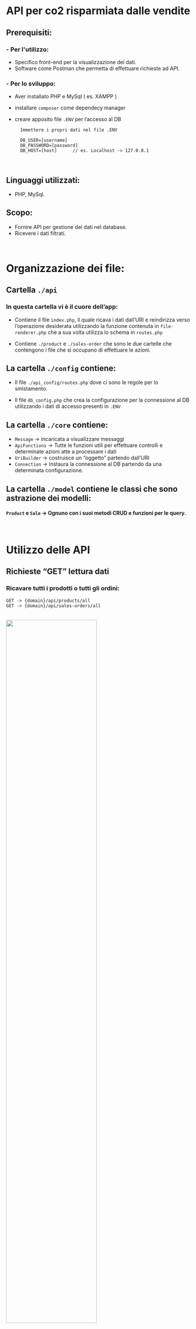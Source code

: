 # API per co2 risparmiata dalle vendite

## **Prerequisiti:**

### - Per l'utilizzo:

* Specifico front-end per la visualizzazione dei dati.
* Software come Postman che permetta di effettuare richieste ad API.

### - Per lo sviluppo:

* Aver installato PHP e MySql ( es. XAMPP )
* installare `composer` come dependecy manager
* creare apposito file `.ENV` per l’accesso al DB

		Immettere i propri dati nel file .ENV
        
		DB_USER=[username]
        DB_PASSWORD=[password]
        DB_HOST=[host]		// es. Localhost -> 127.0.0.1

</br>

## **Linguaggi utilizzati:** 

* PHP, MySql.

## **Scopo:** 

* Fornire API per gestione dei dati nel database.
* Ricevere i dati filtrati.

</br>

# **Organizzazione dei file:** 

## Cartella `./api`

### In questa cartella vi è il cuore dell’app:

* Contiene il file `index.php`, il quale ricava i dati dall’URI e reindirizza verso l’operazione desiderata utilizzando la funzione contenuta in `file-renderer.php` che a sua volta utilizza lo schema in `routes.php`

* Contiene `./product` e `./sales-order` che sono le due cartelle che contengono i file che si occupano di effettuare le azioni.

## La cartella `./config` contiene:

* Il file `./api_config/routes.php` dove ci sono le regole per lo smistamento. 

* Il file `db_config.php` che crea la configurazione per la connessione al DB utilizzando i dati di accesso presenti in `.ENV`

## La cartella `./core` contiene:

* `Message` -> incaricata a visualizzare messaggi
* `ApiFunctions` -> Tutte le funzioni utili per effettuare controlli e determinate azioni atte a processare i dati
* `UriBuilder` -> costruisce un “oggetto” partendo dall’URI
* `Connection` -> Instaura la connessione al DB partendo da una determinata configurazione.

## La cartella `./model` contiene le classi che sono astrazione dei modelli:

#### `Product` e `Sale`  ->  Ognuno con i suoi metodi **CRUD** e funzioni per le query.

</br>

# Utilizzo delle API

## Richieste “GET” lettura dati

### Ricavare tutti i prodotti o tutti gli ordini:

    GET -> {domain}/api/products/all
    GET -> {domain}/api/sales-orders/all

</br>
<img src = "./readme-img/prod_insert.jpg" style = "width:70%" >

### Ricavare un singolo prodotto od ordine:

    GET -> {domain}/api/products/{id}
    GET -> {domain}/api/sales-orders/{id}

 </br>
 
 <img src = "./readme-img/order_read_id.jpg" style = "width:70%" >

### Ricavare dati da un ordine di vendita:

* Ricavare il totale di tutta la co2 risparmiata da tutte le vendite:
    
        GET ->
        {domain}/api/sales-orders/all-co2

* Ricavare il totale della co2 risparmiata in un determinato intervallo di tempo:
    
        GET ->
        {domain}/api/sales-orders/date-interval-co2?start={start}&end={end}

    #### **N.B.** Lasciando vuoti uno dei due campi `{start}` o `{end}` verranno automaticamente rimpiazzati con la data odierna

    </br>

    <img src = "./readme-img/order_query_date.jpg" style = "width:100%" >
    
    </br>

* Ricavare il totale della co2 risparmiata da tutte le vendite verso un certo paese di destinazione:

        GET ->
        {domain}/api/sales-orders/destination-co2?country={country}   

* Ricavare il totale della co2 risparmiata da uno specifico prodotto:
		
        GET ->
        {domain}/api/sales-orders/product-co2?product={id}

</br>

## Richieste “POST” inserimento dati:

### Inserimento di un nuovo prodotto:

		POST -> {domain}/api/products
        
### Corpo della richiesta: 
    {
        "product_code": "4000",
        "name": "meat",
        "saved_kg_co2":"6"
    }

<img src = "./readme-img/prod_insert.jpg" style = "width:70%" >

</br>

### Inserimento di un nuovo ordine:
	
    	POST -> {domain}/api/sales-orders

### Corpo della richiesta: 

    {
        "sales_code": "AA0000",
        "sales_date": "2023-11-13 09:36:20",
        "destination": "Italy",
        "product_id": "5520, 0100"
    }	

</br>

## Richieste “PUT” modifica dei dati:

### Modifica di un prodotto:

		PUT -> {domain}/api/products/product?code={value}

#### esegue l'update del prodotto con il codice = {value}
#### Nel corpo della richiesta possono essere specificati tutti i campi o solo quelli interessati:

### Corpo della richiesta: 

    {
        "product_code": "4141",
        "name": "meat",
        "saved_kg_co2":"7"
    }

</br>

### Modifica di un ordine di vendita:

		PUT -> {domain}/api/sales-orders/order?code={value}

#### esegue l'update dell’ordine con il codice = {value}
#### Nel corpo della richiesta possono essere specificati tutti i campi o solo quelli interessati:

### Corpo della richiesta: 

    {
        "sales_code": "BB0000",
        "sales_date": "2023-11-14",
        "destination": "USA",
        "product_id": "5520, 0100, 0234"
    }

#### O semplicemente modificare solo il paese di destinazione

    {
        "destination": "USA",
    }

<img src = "./readme-img/order_update.jpg" style = "width:70%" >

</br>

## Richieste “DELETE” cancellazione dei dati:

### Cancellazione di un prodotto:

		DELETE -> {domain}/api/products/product?code={value}

#### esegue il delete del prodotto con il codice = {value}

<img src = "./readme-img/prod_delete.jpg" style = "width:70%" >

</br>

### Cancellazione di un ordine di vendita:

		DELETE -> {domain}/api/sales-orders/order?code={value}

#### esegue il delete dell’ordine con il codice = {value}

</br>

## Possibili errori

### Ordine già esistente:

<img src = "./readme-img/order_error_insert.jpg" style = "width:70%" >

</br>

# **Link utili:**

### - [Sito personale (portfolio)](https://giovannipacelli2.github.io/portfolio/)

### - [Breve presentazione](./presentation/Presentazione_API.pdf)